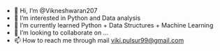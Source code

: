 - 👋 Hi, I’m @Vikneshwaran207
- 👀 I’m interested in Python and Data analysis
- 🌱 I’m currently learned Python + Data Structures + Machine Learning
- 💞️ I’m looking to collaborate on ...
- 📫 How to reach me through mail viki.pulsur99@gmail.com

<!---
Vikneshwaran207/Vikneshwaran207 is a ✨ special ✨ repository because its `README.md` (this file) appears on your GitHub profile.
You can click the Preview link to take a look at your changes.
--->
